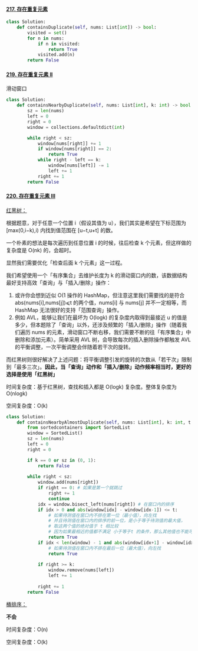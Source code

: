 #### [217. 存在重复元素](https://leetcode-cn.com/problems/contains-duplicate/)

```python
class Solution:
    def containsDuplicate(self, nums: List[int]) -> bool:
        visited = set()
        for n in nums:
            if n in visited:
                return True
            visited.add(n)
        return False
```

#### [219. 存在重复元素 II](https://leetcode-cn.com/problems/contains-duplicate-ii/)

滑动窗口

```python
class Solution:
    def containsNearbyDuplicate(self, nums: List[int], k: int) -> bool:
        sz = len(nums)
        left = 0
        right = 0
        window = collections.defaultdict(int)

        while right < sz:
            window[nums[right]] += 1
            if window[nums[right]] == 2:
                return True
            while right - left == k:
                window[nums[left]] -= 1
                left += 1
            right += 1
        return False
```

#### [220. 存在重复元素 III](https://leetcode-cn.com/problems/contains-duplicate-iii/)

[红黑树：](https://leetcode-cn.com/problems/contains-duplicate-iii/solution/gong-shui-san-xie-yi-ti-shuang-jie-hua-d-dlnv/)

根据题意，对于任意一个位置 i（假设其值为 u），我们其实是希望在下标范围为 [max(0,i−k),i) 内找到值范围在 [u−t,u+t] 的数。

一个朴素的想法是每次遍历到任意位置 i 的时候，往后检查 k 个元素，但这样做的复杂度是 O(nk) 的，会超时。

显然我们需要优化「检查后面 k 个元素」这一过程。

我们希望使用一个「有序集合」去维护长度为 k 的滑动窗口内的数，该数据结构最好支持高效「查询」与「插入/删除」操作：

1. 或许你会想到近似 O(1 操作的 HashMap，但注意这里我们需要找的是符合 abs(nums[i],nums[j])⩽t 的两个值，nums[i] 与 nums[j] 并不一定相等，而 HashMap 无法很好的支持「范围查询」操作。
2. 例如 AVL，能够让我们在最坏为 O(logk) 的复杂度内取得到最接近 u 的值是多少，但本题除了「查询」以外，还涉及频繁的「插入/删除」操作（随着我们遍历 nums 的元素，滑动窗口不断右移，我们需要不断的往「有序集合」中删除和添加元素）。简单采用 AVL 树，会导致每次的插入删除操作都触发 AVL 的平衡调整，一次平衡调整会伴随着若干次的旋转。

而红黑树则很好解决了上述问题：将平衡调整引发的旋转的次数从「若干次」限制到「最多三次」。**因此，当「查询」动作和「插入/删除」动作频率相当时，更好的选择是使用「红黑树」**

时间复杂度：基于红黑树，查找和插入都是 O(logk) 复杂度。整体复杂度为 O(nlogk)

空间复杂度：O(k)

```python
class Solution:
    def containsNearbyAlmostDuplicate(self, nums: List[int], k: int, t: int) -> bool:
        from sortedcontainers import SortedList
        window = SortedList()
        sz = len(nums)
        left = 0
        right = 0

        if k == 0 or sz in (0, 1):
            return False
            
        while right < sz:
            window.add(nums[right])
            if right == 0: # 如果是第一个就跳过
                right += 1
                continue
            idx = window.bisect_left(nums[right]) # 在窗口内的排序
            if idx > 0 and abs(window[idx] - window[idx-1]) <= t:
                # 如果待测值在窗口内不排在第一位（最小值），向左找
                # 并且待测值在窗口内的排序的前一位，是小于等于待测值的最大值，
                # 取这两个值的绝对值于 t 相比较
                # 因为如果最相近的值都不满足 小于等于t 的条件，那么其他值也不能可能满足
                return True
            if idx < len(window) - 1 and abs(window[idx+1] - window[idx]) <= t:
                # 如果待测值在窗口内不排在最后一位（最大值），向左找
                return True
            
            if right >= k:
                window.remove(nums[left])
                left += 1
            
            right += 1
        return False
```

[桶排序：](https://leetcode-cn.com/problems/contains-duplicate-iii/solution/gong-shui-san-xie-yi-ti-shuang-jie-hua-d-dlnv/)

**不会**

时间复杂度：O(n)

空间复杂度：O(k)
